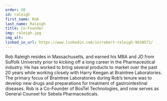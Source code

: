 ```yaml
---
order: 50
id: raleigh
first_name: Rob
last_name: Raleigh
title: Co-Founder
img: raleigh.jpg
img_alt:
linked_in_url: https://www.linkedin.com/in/robert-raleigh-9630571/
---
```

Rob Raleigh resides in Massachusetts, and earned his MBA and JD from Suffolk University prior to kicking off a long career in the Pharmaceutical industry. He has worked to bring several products to market over the past 20 years while working closely with Harry Keegan at Braintree Laboratories. The primary focus of Braintree Laboratories during Rob’s tenure was to develop new drugs and preparations for treatment of gastrointestinal diseases. Rob is a Co-Founder of BosTel Technologies, and now serves as General Counsel for Sebela Pharmaceuticals.
